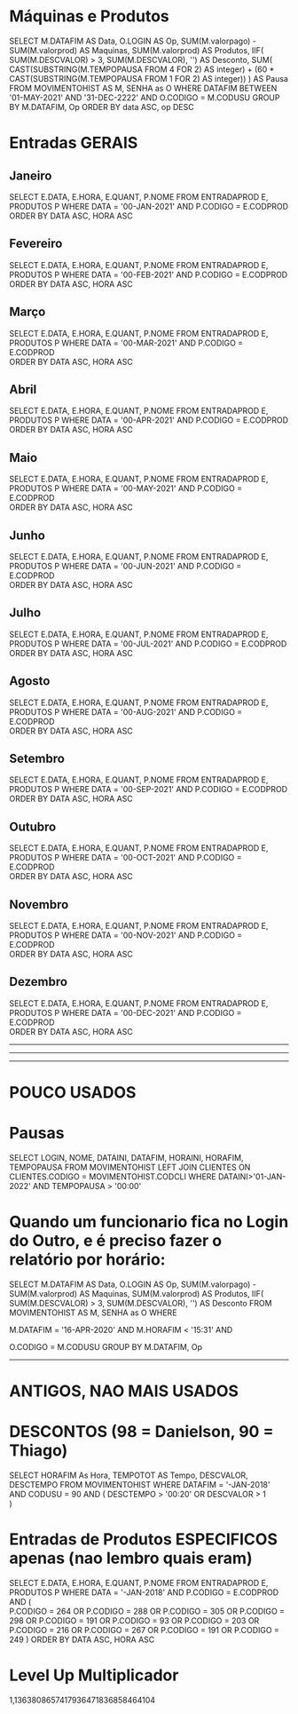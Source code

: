# Máquinas e Produtos


SELECT M.DATAFIM AS Data, 
	O.LOGIN AS Op,
	SUM(M.valorpago) - SUM(M.valorprod) AS Maquinas, 
	SUM(M.valorprod) AS Produtos, 
	IIF( SUM(M.DESCVALOR) > 3, SUM(M.DESCVALOR), '') AS Desconto,
	SUM( CAST(SUBSTRING(M.TEMPOPAUSA FROM 4 FOR 2) AS integer) + (60 * CAST(SUBSTRING(M.TEMPOPAUSA FROM 1 FOR 2) AS integer)) ) AS Pausa
FROM MOVIMENTOHIST AS M, SENHA as O 
WHERE 
	DATAFIM BETWEEN '01-MAY-2021' AND '31-DEC-2222' 
	AND O.CODIGO = M.CODUSU 
GROUP BY 
	M.DATAFIM, 
	Op 
ORDER BY 
	data ASC, 
	op DESC


# Entradas GERAIS

## Janeiro

SELECT E.DATA, E.HORA, E.QUANT, P.NOME FROM ENTRADAPROD E, PRODUTOS P WHERE DATA =
'00-JAN-2021' AND 
P.CODIGO = E.CODPROD  
ORDER BY DATA ASC, HORA ASC

## Fevereiro

SELECT E.DATA, E.HORA, E.QUANT, P.NOME FROM ENTRADAPROD E, PRODUTOS P WHERE DATA =
'00-FEB-2021' AND 
P.CODIGO = E.CODPROD  
ORDER BY DATA ASC, HORA ASC


## Março

SELECT E.DATA, E.HORA, E.QUANT, P.NOME FROM ENTRADAPROD E, PRODUTOS P WHERE DATA =
'00-MAR-2021' AND 
P.CODIGO = E.CODPROD  
ORDER BY DATA ASC, HORA ASC


## Abril

SELECT E.DATA, E.HORA, E.QUANT, P.NOME FROM ENTRADAPROD E, PRODUTOS P WHERE DATA =
'00-APR-2021' AND 
P.CODIGO = E.CODPROD  
ORDER BY DATA ASC, HORA ASC


## Maio

SELECT E.DATA, E.HORA, E.QUANT, P.NOME FROM ENTRADAPROD E, PRODUTOS P WHERE DATA =
'00-MAY-2021' AND 
P.CODIGO = E.CODPROD  
ORDER BY DATA ASC, HORA ASC


## Junho

SELECT E.DATA, E.HORA, E.QUANT, P.NOME FROM ENTRADAPROD E, PRODUTOS P WHERE DATA =
'00-JUN-2021' AND 
P.CODIGO = E.CODPROD  
ORDER BY DATA ASC, HORA ASC


## Julho

SELECT E.DATA, E.HORA, E.QUANT, P.NOME FROM ENTRADAPROD E, PRODUTOS P WHERE DATA =
'00-JUL-2021' AND 
P.CODIGO = E.CODPROD  
ORDER BY DATA ASC, HORA ASC


## Agosto

SELECT E.DATA, E.HORA, E.QUANT, P.NOME FROM ENTRADAPROD E, PRODUTOS P WHERE DATA =
'00-AUG-2021' AND 
P.CODIGO = E.CODPROD  
ORDER BY DATA ASC, HORA ASC


## Setembro

SELECT E.DATA, E.HORA, E.QUANT, P.NOME FROM ENTRADAPROD E, PRODUTOS P WHERE DATA =
'00-SEP-2021' AND 
P.CODIGO = E.CODPROD  
ORDER BY DATA ASC, HORA ASC


## Outubro

SELECT E.DATA, E.HORA, E.QUANT, P.NOME FROM ENTRADAPROD E, PRODUTOS P WHERE DATA =
'00-OCT-2021' AND 
P.CODIGO = E.CODPROD  
ORDER BY DATA ASC, HORA ASC


## Novembro

SELECT E.DATA, E.HORA, E.QUANT, P.NOME FROM ENTRADAPROD E, PRODUTOS P WHERE DATA =
'00-NOV-2021' AND 
P.CODIGO = E.CODPROD  
ORDER BY DATA ASC, HORA ASC


## Dezembro

SELECT E.DATA, E.HORA, E.QUANT, P.NOME FROM ENTRADAPROD E, PRODUTOS P WHERE DATA =
'00-DEC-2021' AND 
P.CODIGO = E.CODPROD  
ORDER BY DATA ASC, HORA ASC



--------------------------------------------------------------------------------
--------------------------------------------------------------------------------
--------------------------------------------------------------------------------

# POUCO USADOS

# Pausas

SELECT LOGIN, NOME, DATAINI, DATAFIM, HORAINI, HORAFIM, TEMPOPAUSA 
FROM MOVIMENTOHIST
LEFT JOIN CLIENTES ON CLIENTES.CODIGO = MOVIMENTOHIST.CODCLI
WHERE DATAINI>'01-JAN-2022'
AND TEMPOPAUSA > '00:00'

# Quando um funcionario fica no Login do Outro, e é preciso fazer o relatório por horário:

SELECT M.DATAFIM AS Data, O.LOGIN AS Op, SUM(M.valorpago) - SUM(M.valorprod) AS Maquinas, SUM(M.valorprod) AS Produtos, IIF( SUM(M.DESCVALOR) > 3, SUM(M.DESCVALOR), '') AS Desconto FROM MOVIMENTOHIST AS M, SENHA as O WHERE

M.DATAFIM = '16-APR-2020' AND 
M.HORAFIM < '15:31' AND

O.CODIGO = M.CODUSU
GROUP BY M.DATAFIM, Op 



--------------------------------------------------------------------------------

# ANTIGOS, NAO MAIS USADOS



# DESCONTOS (98 = Danielson, 90 = Thiago)

SELECT HORAFIM As Hora, TEMPOTOT AS Tempo, DESCVALOR, DESCTEMPO FROM MOVIMENTOHIST WHERE DATAFIM = 
'-JAN-2018' AND CODUSU =
90
AND
(
 DESCTEMPO > '00:20'
 OR 
   DESCVALOR > 1    
)





# Entradas de Produtos ESPECIFICOS apenas (nao lembro quais eram)

SELECT E.DATA, E.HORA, E.QUANT, P.NOME FROM ENTRADAPROD E, PRODUTOS P WHERE DATA =
'-JAN-2018' AND 
P.CODIGO = E.CODPROD AND
(	 
    P.CODIGO = 264 OR
    P.CODIGO = 288 OR
	P.CODIGO = 305 OR
	P.CODIGO = 298 OR
	P.CODIGO = 191 OR
	P.CODIGO = 93  OR
	P.CODIGO = 203 OR
	P.CODIGO = 216 OR
	P.CODIGO = 267 OR
	P.CODIGO = 191 OR
	P.CODIGO = 249 
) 
ORDER BY DATA ASC, HORA ASC


# Level Up Multiplicador
1,1363808657417936471836858464104

